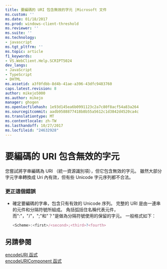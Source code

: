 ```yaml
---
title: 要編碼的 URI 包含無效的字元 |Microsoft 文件
ms.custom: ''
ms.date: 01/18/2017
ms.prod: windows-client-threshold
ms.reviewer: ''
ms.suite: ''
ms.technology:
- javascript
ms.tgt_pltfrm: ''
ms.topic: article
f1_keywords:
- VS.WebClient.Help.SCRIPT5024
dev_langs:
- JavaScript
- TypeScript
- DHTML
ms.assetid: a3f0fdbb-8d4b-41ae-a396-43dfc9483760
caps.latest.revision: 8
author: mikejo5000
ms.author: mikejo
manager: ghogen
ms.openlocfilehash: 1e93d145ea6b0991123c2a7c80f8acf54a83a264
ms.sourcegitcommit: aadb9588877418b8b55a5612c1d3842d4520ca4c
ms.translationtype: MT
ms.contentlocale: zh-TW
ms.lasthandoff: 10/27/2017
ms.locfileid: "24632928"
---
```

# <a name="the-uri-to-be-encoded-contains-an-invalid-character"></a>要編碼的 URI 包含無效的字元
您嘗試將字串編碼為 URI （統一資源識別項），但它包含無效的字元。 雖然大部分字元字串轉換成 Uri 內有效，但有些 Unicode 字元序列都不合法。  
  
### <a name="to-correct-this-error"></a>更正這個錯誤  
  
-   確定要編碼的字串，包含只有有效的 Unicode 序列。 完整的 URI 是由一連串的元件和分隔符號所組成。 角括弧括住名稱代表元件，而":"，"/"，";"和"？"是做為分隔符號使用的保留的字元。 一般格式如下：  
  
    ```JavaScript  
    <Scheme>:<first>/<second>;<third>?<fourth>  
    ```  
  
## <a name="see-also"></a>另請參閱  
 [encodeURI 函式](../../javascript/reference/encodeuri-function-javascript.md)   
 [encodeURIComponent 函式](../../javascript/reference/encodeuricomponent-function-javascript.md)